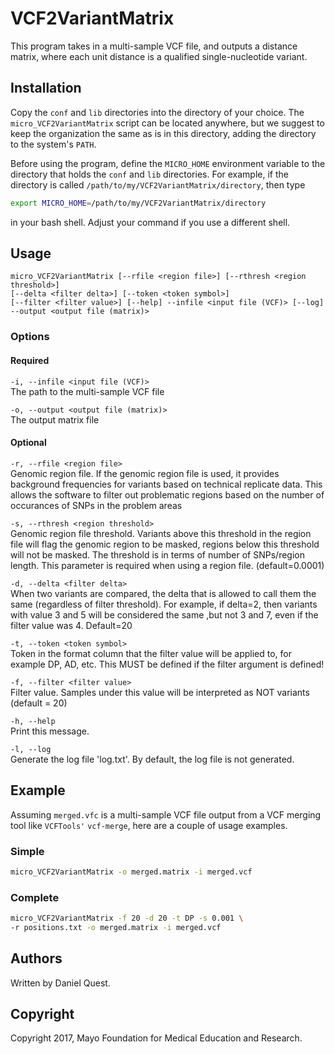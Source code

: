 # VCF2VariantMatrix

This program takes in a multi-sample VCF file, and outputs a distance matrix, where each unit distance is a qualified single-nucleotide variant.

## Installation

Copy the `conf` and `lib` directories into the directory of your choice. The `micro_VCF2VariantMatrix` script can be located anywhere, but we suggest to keep the organization the same as is in this directory, adding the directory to the system's `PATH`.

Before using the program, define the `MICRO_HOME` environment variable to the directory that holds the `conf` and `lib` directories. For example, if the directory is called `/path/to/my/VCF2VariantMatrix/directory`, then type
```bash
export MICRO_HOME=/path/to/my/VCF2VariantMatrix/directory
```
in your bash shell. Adjust your command if you use a different shell.

## Usage

```
micro_VCF2VariantMatrix [--rfile <region file>] [--rthresh <region threshold>]
[--delta <filter delta>] [--token <token symbol>]
[--filter <filter value>] [--help] --infile <input file (VCF)> [--log]
--output <output file (matrix)>
```
### Options

#### Required

`-i, --infile <input file (VCF)>`  
                The path to the multi-sample VCF file

`-o, --output <output file (matrix)>`  
                                The output matrix file  

#### Optional
`-r, --rfile <region file>`  
Genomic region file.  If the genomic region file is used, it provides background frequencies
                for variants based on technical replicate data.  This allows the software to filter out
                problematic regions based on the number of occurances of SNPs in the problem areas

`-s, --rthresh <region threshold>`  
                Genomic region file threshold.  Variants above this threshold in the region file will flag the
                genomic region to be masked, regions below this threshold will not be masked.  The threshold
                is in terms of number of SNPs/region length.  This parameter is required when using a region file.
                (default=0.0001)

`-d, --delta <filter delta>`  
                When two variants are compared, the delta that is allowed to call them the same (regardless of
                filter threshold). For example, if delta=2, then variants with value 3 and 5 will be considered the same
                ,but not 3 and 7, even if the filter value was 4.  Default=20

`-t, --token <token symbol>`  
                Token in the format column that the filter value will be applied to, for example DP, AD, etc. This
                MUST be defined if the filter argument is defined!

`-f, --filter <filter value>`  
                Filter value. Samples under this value will be interpreted as NOT variants (default = 20)

`-h, --help`  
                Print this message.

`-l, --log`  
                Generate the log file 'log.txt'. By default, the log file is not generated.

## Example

Assuming `merged.vfc` is a multi-sample VCF file output from a VCF merging tool like `VCFTools'` `vcf-merge`, here are a couple of usage examples.

### Simple
```bash
micro_VCF2VariantMatrix -o merged.matrix -i merged.vcf
```

### Complete
```bash
micro_VCF2VariantMatrix -f 20 -d 20 -t DP -s 0.001 \
-r positions.txt -o merged.matrix -i merged.vcf
```

## Authors

Written by Daniel Quest.

## Copyright

Copyright 2017, Mayo Foundation for Medical Education and Research.
